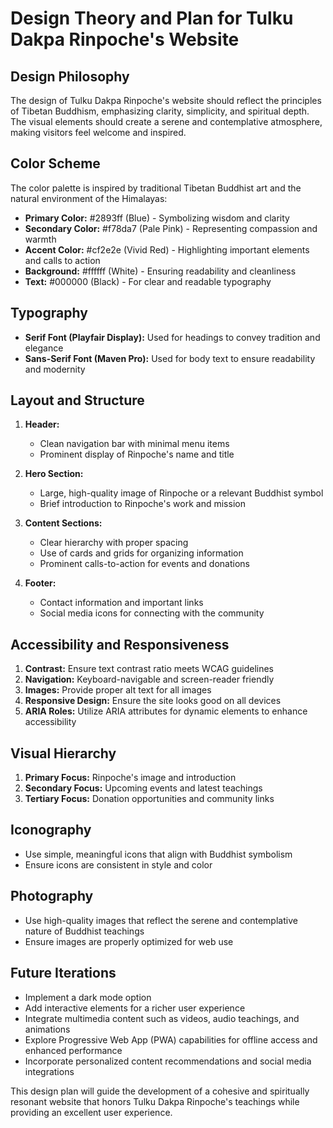 # Design Theory and Plan for Tulku Dakpa Rinpoche's Website

## Design Philosophy

The design of Tulku Dakpa Rinpoche's website should reflect the principles of Tibetan Buddhism, emphasizing clarity, simplicity, and spiritual depth. The visual elements should create a serene and contemplative atmosphere, making visitors feel welcome and inspired.

## Color Scheme

The color palette is inspired by traditional Tibetan Buddhist art and the natural environment of the Himalayas:

- **Primary Color:** #2893ff (Blue) - Symbolizing wisdom and clarity
- **Secondary Color:** #f78da7 (Pale Pink) - Representing compassion and warmth
- **Accent Color:** #cf2e2e (Vivid Red) - Highlighting important elements and calls to action
- **Background:** #ffffff (White) - Ensuring readability and cleanliness
- **Text:** #000000 (Black) - For clear and readable typography

## Typography

- **Serif Font (Playfair Display):** Used for headings to convey tradition and elegance
- **Sans-Serif Font (Maven Pro):** Used for body text to ensure readability and modernity

## Layout and Structure

1. **Header:**
   - Clean navigation bar with minimal menu items
   - Prominent display of Rinpoche's name and title

2. **Hero Section:**
   - Large, high-quality image of Rinpoche or a relevant Buddhist symbol
   - Brief introduction to Rinpoche's work and mission

3. **Content Sections:**
   - Clear hierarchy with proper spacing
   - Use of cards and grids for organizing information
   - Prominent calls-to-action for events and donations

4. **Footer:**
   - Contact information and important links
   - Social media icons for connecting with the community

## Accessibility and Responsiveness

1. **Contrast:** Ensure text contrast ratio meets WCAG guidelines
2. **Navigation:** Keyboard-navigable and screen-reader friendly
3. **Images:** Provide proper alt text for all images
4. **Responsive Design:** Ensure the site looks good on all devices
5. **ARIA Roles:** Utilize ARIA attributes for dynamic elements to enhance accessibility

## Visual Hierarchy

1. **Primary Focus:** Rinpoche's image and introduction
2. **Secondary Focus:** Upcoming events and latest teachings
3. **Tertiary Focus:** Donation opportunities and community links

## Iconography

- Use simple, meaningful icons that align with Buddhist symbolism
- Ensure icons are consistent in style and color

## Photography

- Use high-quality images that reflect the serene and contemplative nature of Buddhist teachings
- Ensure images are properly optimized for web use

## Future Iterations

- Implement a dark mode option
- Add interactive elements for a richer user experience
- Integrate multimedia content such as videos, audio teachings, and animations
- Explore Progressive Web App (PWA) capabilities for offline access and enhanced performance
- Incorporate personalized content recommendations and social media integrations

This design plan will guide the development of a cohesive and spiritually resonant website that honors Tulku Dakpa Rinpoche's teachings while providing an excellent user experience.